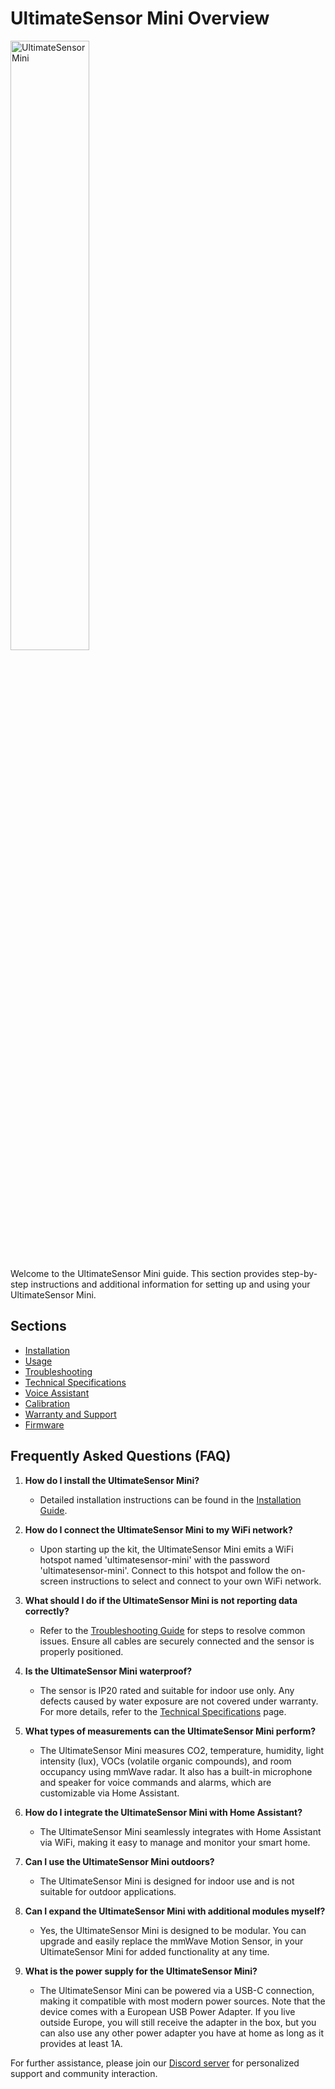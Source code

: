 # UltimateSensor Mini Overview

<img src="/images/ultimatesensor-mini/ultimatesensor-mini-inaction-shop.png" alt="UltimateSensor Mini" style="width: 50%;">


Welcome to the UltimateSensor Mini guide. This section provides step-by-step instructions and additional information for setting up and using your UltimateSensor Mini.

## Sections

- [Installation](installation)
- [Usage](usage)
- [Troubleshooting](troubleshooting)
- [Technical Specifications](technical-specifications)
- [Voice Assistant](voice-assistant)
- [Calibration](calibration)
- [Warranty and Support](warranty-and-support)
- [Firmware](firmware)

## Frequently Asked Questions (FAQ)

1. **How do I install the UltimateSensor Mini?**
   - Detailed installation instructions can be found in the [Installation Guide](installation).

2. **How do I connect the UltimateSensor Mini to my WiFi network?**
   - Upon starting up the kit, the UltimateSensor Mini emits a WiFi hotspot named 'ultimatesensor-mini' with the password 'ultimatesensor-mini'. Connect to this hotspot and follow the on-screen instructions to select and connect to your own WiFi network.

3. **What should I do if the UltimateSensor Mini is not reporting data correctly?**
   - Refer to the [Troubleshooting Guide](troubleshooting) for steps to resolve common issues. Ensure all cables are securely connected and the sensor is properly positioned.

4. **Is the UltimateSensor Mini waterproof?**
   - The sensor is IP20 rated and suitable for indoor use only. Any defects caused by water exposure are not covered under warranty. For more details, refer to the [Technical Specifications](technical-specifications) page.

5. **What types of measurements can the UltimateSensor Mini perform?**
   - The UltimateSensor Mini measures CO2, temperature, humidity, light intensity (lux), VOCs (volatile organic compounds), and room occupancy using mmWave radar. It also has a built-in microphone and speaker for voice commands and alarms, which are customizable via Home Assistant.

6. **How do I integrate the UltimateSensor Mini with Home Assistant?**
   - The UltimateSensor Mini seamlessly integrates with Home Assistant via WiFi, making it easy to manage and monitor your smart home.

7. **Can I use the UltimateSensor Mini outdoors?**
   - The UltimateSensor Mini is designed for indoor use and is not suitable for outdoor applications.

8. **Can I expand the UltimateSensor Mini with additional modules myself?**
   - Yes, the UltimateSensor Mini is designed to be modular. You can upgrade and easily replace the mmWave Motion Sensor, in your UltimateSensor Mini for added functionality at any time.

9. **What is the power supply for the UltimateSensor Mini?**
   - The UltimateSensor Mini can be powered via a USB-C connection, making it compatible with most modern power sources. Note that the device comes with a European USB Power Adapter. If you live outside Europe, you will still receive the adapter in the box, but you can also use any other power adapter you have at home as long as it provides at least 1A.


For further assistance, please join our [Discord server](https://smarthomeshop.io/discord) for personalized support and community interaction.